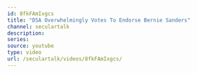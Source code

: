 ```yaml
---
id: 8fkFAmIxgcs
title: "DSA Overwhelmingly Votes To Endorse Bernie Sanders"
channel: seculartalk
description:
series:
source: youtube
type: video
url: /seculartalk/videos/8fkFAmIxgcs/
---
```

